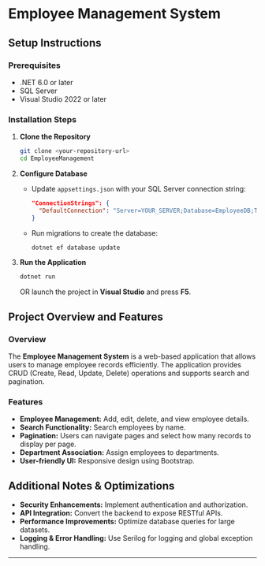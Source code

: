 # Employee Management System

## Setup Instructions

### Prerequisites
- .NET 6.0 or later
- SQL Server
- Visual Studio 2022 or later

### Installation Steps
1. **Clone the Repository**
   ```sh
   git clone <your-repository-url>
   cd EmployeeManagement
   ```
2. **Configure Database**
   - Update `appsettings.json` with your SQL Server connection string:
     ```json
     "ConnectionStrings": {
       "DefaultConnection": "Server=YOUR_SERVER;Database=EmployeeDB;Trusted_Connection=True;MultipleActiveResultSets=true"
     }
     ```
   - Run migrations to create the database:
     ```sh
     dotnet ef database update
     ```

3. **Run the Application**
   ```sh
   dotnet run
   ```
   OR launch the project in **Visual Studio** and press **F5**.

## Project Overview and Features
### Overview
The **Employee Management System** is a web-based application that allows users to manage employee records efficiently. The application provides CRUD (Create, Read, Update, Delete) operations and supports search and pagination.

### Features
- **Employee Management:** Add, edit, delete, and view employee details.
- **Search Functionality:** Search employees by name.
- **Pagination:** Users can navigate pages and select how many records to display per page.
- **Department Association:** Assign employees to departments.
- **User-friendly UI:** Responsive design using Bootstrap.

## Additional Notes & Optimizations
- **Security Enhancements:** Implement authentication and authorization.
- **API Integration:** Convert the backend to expose RESTful APIs.
- **Performance Improvements:** Optimize database queries for large datasets.
- **Logging & Error Handling:** Use Serilog for logging and global exception handling.

---

